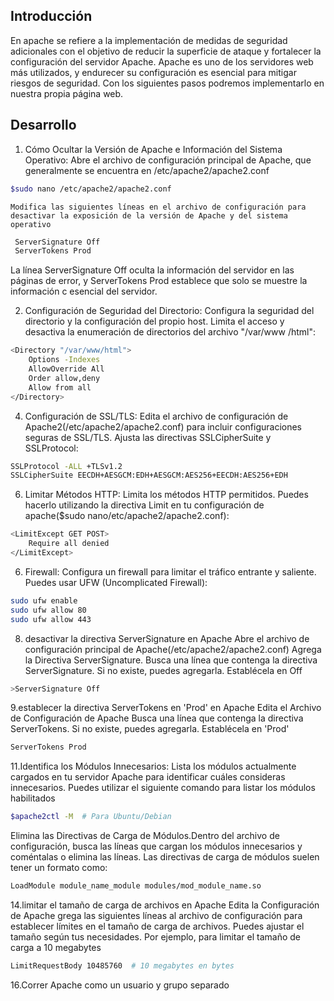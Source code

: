 
## Introducción
 En apache se refiere a la implementación de medidas de seguridad adicionales con el objetivo de reducir la superficie de ataque y fortalecer la configuración del servidor Apache. Apache es uno de los servidores web más utilizados, y endurecer su configuración es esencial para mitigar riesgos de seguridad.
 Con los siguientes pasos podremos implementarlo en nuestra propia página web.

 ## Desarrollo
 1. Cómo Ocultar la Versión de Apache e Información del Sistema Operativo:
    Abre el archivo de configuración principal de Apache, que generalmente se encuentra en /etc/apache2/apache2.conf
```bash
$sudo nano /etc/apache2/apache2.conf
```
    Modifica las siguientes líneas en el archivo de configuración para desactivar la exposición de la versión de Apache y del sistema operativo
```bash
 ServerSignature Off
 ServerTokens Prod
```
   La línea ServerSignature Off oculta la información del servidor en las páginas de error, y ServerTokens Prod establece que solo se muestre la información     c    esencial del servidor.

2. Configuración de Seguridad del Directorio:
   Configura la seguridad del directorio y la configuración del propio host. Limita el acceso y desactiva la enumeración de directorios del archivo "/var/www         /html":
```bash
<Directory "/var/www/html">
    Options -Indexes
    AllowOverride All
    Order allow,deny
    Allow from all
</Directory>
```

4. Configuración de SSL/TLS:
   Edita el archivo de configuración de Apache2(/etc/apache2/apache2.conf) para incluir configuraciones seguras de SSL/TLS. Ajusta las directivas SSLCipherSuite y    SSLProtocol:
```bash
SSLProtocol -ALL +TLSv1.2
SSLCipherSuite EECDH+AESGCM:EDH+AESGCM:AES256+EECDH:AES256+EDH
```

6. Limitar Métodos HTTP:
   Limita los métodos HTTP permitidos. Puedes hacerlo utilizando la directiva Limit en tu configuración de apache($sudo nano/etc/apache2/apache2.conf):
```bash
<LimitExcept GET POST>
    Require all denied
</LimitExcept>
```
6. Firewall:
Configura un firewall para limitar el tráfico entrante y saliente. Puedes usar UFW (Uncomplicated Firewall):
```bash
sudo ufw enable
sudo ufw allow 80
sudo ufw allow 443
```

8. desactivar la directiva ServerSignature en Apache
   Abre el archivo de configuración principal de Apache(/etc/apache2/apache2.conf)
   Agrega la Directiva ServerSignature. Busca una línea que contenga la directiva ServerSignature. Si no existe, puedes agregarla. Establécela en Off
```bash
>ServerSignature Off
```
9.establecer la directiva ServerTokens en 'Prod' en Apache
  Edita el Archivo de Configuración de Apache
  Busca una línea que contenga la directiva ServerTokens. Si no existe, puedes agregarla. Establécela en 'Prod'
```bash
ServerTokens Prod
```
11.Identifica los Módulos Innecesarios:
   Lista los módulos actualmente cargados en tu servidor Apache para identificar cuáles consideras innecesarios. Puedes utilizar el siguiente comando para listar     los módulos habilitados
```bash
$apache2ctl -M  # Para Ubuntu/Debian
```
   Elimina las Directivas de Carga de Módulos.Dentro del archivo de configuración, busca las líneas que cargan los módulos innecesarios y coméntalas o elimina las    líneas. Las directivas de carga de módulos suelen tener un formato como:
```bash
LoadModule module_name_module modules/mod_module_name.so
```
14.limitar el tamaño de carga de archivos en Apache
   Edita la Configuración de Apache
   grega las siguientes líneas al archivo de configuración para establecer límites en el tamaño de carga de archivos. Puedes ajustar el tamaño según tus necesidades. Por ejemplo, para limitar el tamaño de carga a 10 megabytes
```bash
LimitRequestBody 10485760  # 10 megabytes en bytes
```
16.Correr Apache como un usuario y grupo separado 
   

